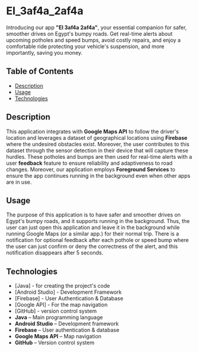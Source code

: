 # El_3af4a_2af4a

Introducing our app **"El 3af4a 2af4a"**, your essential companion for safer, smoother drives on Egypt's bumpy roads. Get real-time alerts about upcoming potholes and speed bumps, avoid costly repairs, and enjoy a comfortable ride protecting your vehicle's suspension, and more importantly, saving you money.

## Table of Contents
- [Description](#Description)
- [Usage](#Usage)
- [Technologies](#Technologies)

## Description
This application integrates with **Google Maps API** to follow the driver's location and leverages a dataset of geographical locations using **Firebase** where the undesired obstacles exist. Moreover, the user contributes to this dataset through the sensor detection in their device that will capture these hurdles. These potholes and bumps are then used for real-time alerts with a user **feedback** feature to ensure reliability and adaptiveness to road changes. Moreover, our application employs **Foreground Services** to ensure the app continues running in the background even when other apps are in use. 

## Usage
The purpose of this application is to have safer and smoother drives on Egypt's bumpy roads, and it supports running in the background. Thus, the user can just open this application and leave it in the background while running Google Maps (or a similar app.) for their normal trip. There is a notification for optional feedback after each pothole or speed bump where the user can just confirm or deny the correctness of the alert, and this notification disappears after 5 seconds. 

## Technologies
- [Java] - for creating the project's code
- [Android Studio] - Development Framework
- [Firebase] - User Authentication & Database
- [Google API] - For the map navigation 
- [GitHub] - version control system
- **Java** – Main programming language  
- **Android Studio** – Development framework  
- **Firebase** – User authentication & database  
- **Google Maps API** – Map navigation
- **GitHub** – Version control system
